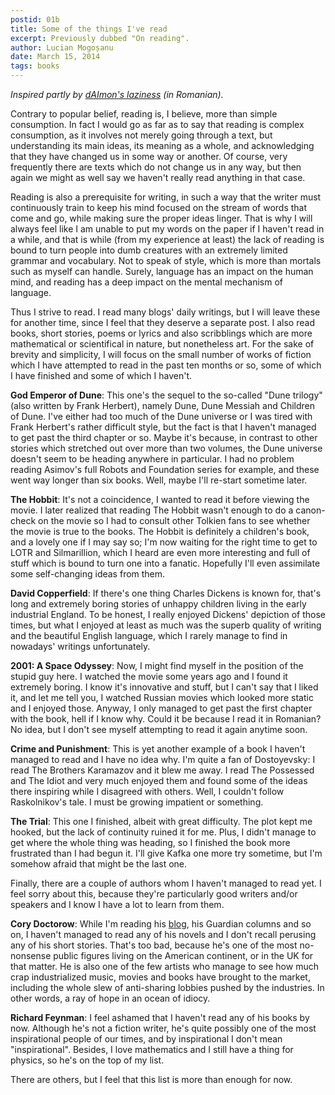 ```yaml
---
postid: 01b
title: Some of the things I've read
excerpt: Previously dubbed "On reading".
author: Lucian Mogoșanu
date: March 15, 2014
tags: books
---
```


*Inspired partly by [dAImon's laziness][1] (in Romanian).*

Contrary to popular belief, reading is, I believe, more than simple
consumption. In fact I would go as far as to say that reading is complex
consumption, as it involves not merely going through a text, but understanding
its main ideas, its meaning as a whole, and acknowledging that they have
changed us in some way or another. Of course, very frequently there are texts
which do not change us in any way, but then again we might as well say we
haven't really read anything in that case.

Reading is also a prerequisite for writing, in such a way that the writer must
continuously train to keep his mind focused on the stream of words that come
and go, while making sure the proper ideas linger. That is why I will always
feel like I am unable to put my words on the paper if I haven't read in a
while, and that is while (from my experience at least) the lack of reading is
bound to turn people into dumb creatures with an extremely limited grammar and
vocabulary. Not to speak of style, which is more than mortals such as myself
can handle. Surely, language has an impact on the human mind, and reading has a
deep impact on the mental mechanism of language.

Thus I strive to read. I read many blogs' daily writings, but I will leave
these for another time, since I feel that they deserve a separate post. I also
read books, short stories, poems or lyrics and also scribblings which are more
mathematical or scientifical in nature, but nonetheless art. For the sake of
brevity and simplicity, I will focus on the small number of works of fiction
which I have attempted to read in the past ten months or so, some of which I
have finished and some of which I haven't.

**God Emperor of Dune**: This one's the sequel to the so-called "Dune trilogy"
(also written by Frank Herbert), namely Dune, Dune Messiah and Children of
Dune. I've either had too much of the Dune universe or I was tired with Frank
Herbert's rather difficult style, but the fact is that I haven't managed to get
past the third chapter or so. Maybe it's because, in contrast to other stories
which stretched out over more than two volumes, the Dune universe doesn't seem
to be heading anywhere in particular. I had no problem reading Asimov's full
Robots and Foundation series for example, and these went way longer than six
books. Well, maybe I'll re-start sometime later.

**The Hobbit**: It's not a coincidence, I wanted to read it before viewing the
movie. I later realized that reading The Hobbit wasn't enough to do a
canon-check on the movie so I had to consult other Tolkien fans to see whether
the movie is true to the books. The Hobbit is definitely a children's book, and
a lovely one if I may say so; I'm now waiting for the right time to get to LOTR
and Silmarillion, which I heard are even more interesting and full of stuff
which is bound to turn one into a fanatic. Hopefully I'll even assimilate some
self-changing ideas from them.

**David Copperfield**: If there's one thing Charles Dickens is known for,
that's long and extremely boring stories of unhappy children living in the
early industrial England. To be honest, I really enjoyed Dickens' depiction of
those times, but what I enjoyed at least as much was the superb quality of
writing and the beautiful English language, which I rarely manage to find in
nowadays' writings unfortunately.

**2001: A Space Odyssey**: Now, I might find myself in the position of the
stupid guy here. I watched the movie some years ago and I found it extremely
boring. I know it's innovative and stuff, but I can't say that I liked it, and
let me tell you, I watched Russian movies which looked more static and I
enjoyed those. Anyway, I only managed to get past the first chapter with the
book, hell if I know why. Could it be because I read it in Romanian? No idea,
but I don't see myself attempting to read it again anytime soon.

**Crime and Punishment**: This is yet another example of a book I haven't
managed to read and I have no idea why. I'm quite a fan of Dostoyevsky: I read
The Brothers Karamazov and it blew me away. I read The Possessed and The Idiot
and very much enjoyed them and found some of the ideas there inspiring while I
disagreed with others. Well, I couldn't follow Raskolnikov's tale. I must be
growing impatient or something.

**The Trial**: This one I finished, albeit with great difficulty. The plot kept
me hooked, but the lack of continuity ruined it for me. Plus, I didn't manage
to get where the whole thing was heading, so I finished the book more
frustrated than I had begun it. I'll give Kafka one more try sometime, but I'm
somehow afraid that might be the last one.

Finally, there are a couple of authors whom I haven't managed to read yet. I
feel sorry about this, because they're particularly good writers and/or
speakers and I know I have a lot to learn from them.

**Cory Doctorow**: While I'm reading his [blog][2], his Guardian columns and so
on, I haven't managed to read any of his novels and I don't recall perusing any
of his short stories. That's too bad, because he's one of the most no-nonsense
public figures living on the American continent, or in the UK for that matter.
He is also one of the few artists who manage to see how much crap
industrialized music, movies and books have brought to the market, including
the whole slew of anti-sharing lobbies pushed by the industries. In other
words, a ray of hope in an ocean of idiocy.

**Richard Feynman**: I feel ashamed that I haven't read any of his books by
now. Although he's not a fiction writer, he's quite possibly one of the most
inspirational people of our times, and by inspirational I don't mean
"inspirational". Besides, I love mathematics and I still have a thing for
physics, so he's on the top of my list.

There are others, but I feel that this list is more than enough for now.

[1]: http://daimon.me/blog/2014/01/14/in-care-arat-c-am-fost-un-lenes/
[2]: http://craphound.com/
